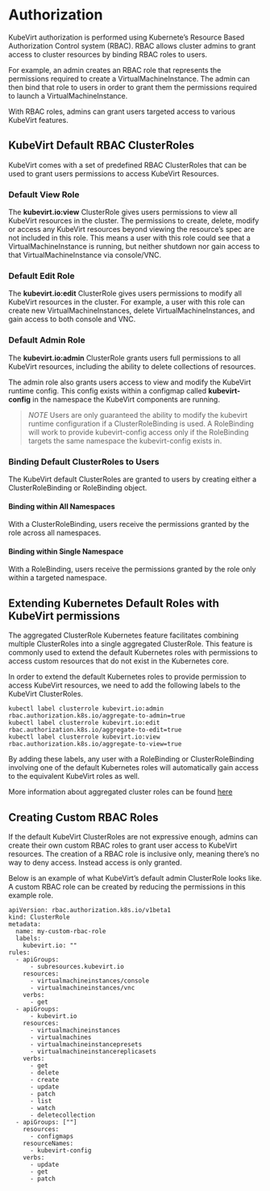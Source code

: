 # Authorization

KubeVirt authorization is performed using Kubernete’s Resource Based
Authorization Control system (RBAC). RBAC allows cluster admins to grant
access to cluster resources by binding RBAC roles to users.

For example, an admin creates an RBAC role that represents the
permissions required to create a VirtualMachineInstance. The admin can
then bind that role to users in order to grant them the permissions
required to launch a VirtualMachineInstance.

With RBAC roles, admins can grant users targeted access to various
KubeVirt features.

## KubeVirt Default RBAC ClusterRoles

KubeVirt comes with a set of predefined RBAC ClusterRoles that can be
used to grant users permissions to access KubeVirt Resources.

### Default View Role

The **kubevirt.io:view** ClusterRole gives users permissions to view all
KubeVirt resources in the cluster. The permissions to create, delete,
modify or access any KubeVirt resources beyond viewing the resource’s
spec are not included in this role. This means a user with this role
could see that a VirtualMachineInstance is running, but neither shutdown
nor gain access to that VirtualMachineInstance via console/VNC.

### Default Edit Role

The **kubevirt.io:edit** ClusterRole gives users permissions to modify
all KubeVirt resources in the cluster. For example, a user with this
role can create new VirtualMachineInstances, delete
VirtualMachineInstances, and gain access to both console and VNC.

### Default Admin Role

The **kubevirt.io:admin** ClusterRole grants users full permissions to
all KubeVirt resources, including the ability to delete collections of
resources.

The admin role also grants users access to view and modify the KubeVirt
runtime config. This config exists within a configmap called
**kubevirt-config** in the namespace the KubeVirt components are
running.

> _NOTE_ Users are only guaranteed the ability to modify the kubevirt
> runtime configuration if a ClusterRoleBinding is used. A RoleBinding
> will work to provide kubevirt-config access only if the RoleBinding
> targets the same namespace the kubevirt-config exists in.

### Binding Default ClusterRoles to Users

The KubeVirt default ClusterRoles are granted to users by creating
either a ClusterRoleBinding or RoleBinding object.

#### Binding within All Namespaces

With a ClusterRoleBinding, users receive the permissions granted by the
role across all namespaces.

#### Binding within Single Namespace

With a RoleBinding, users receive the permissions granted by the role
only within a targeted namespace.

## Extending Kubernetes Default Roles with KubeVirt permissions

The aggregated ClusterRole Kubernetes feature facilitates combining
multiple ClusterRoles into a single aggregated ClusterRole. This feature
is commonly used to extend the default Kubernetes roles with permissions
to access custom resources that do not exist in the Kubernetes core.

In order to extend the default Kubernetes roles to provide permission to
access KubeVirt resources, we need to add the following labels to the
KubeVirt ClusterRoles.

    kubectl label clusterrole kubevirt.io:admin rbac.authorization.k8s.io/aggregate-to-admin=true
    kubectl label clusterrole kubevirt.io:edit rbac.authorization.k8s.io/aggregate-to-edit=true
    kubectl label clusterrole kubevirt.io:view rbac.authorization.k8s.io/aggregate-to-view=true

By adding these labels, any user with a RoleBinding or
ClusterRoleBinding involving one of the default Kubernetes roles will
automatically gain access to the equivalent KubeVirt roles as well.

More information about aggregated cluster roles can be found
[here](https://kubernetes.io/docs/admin/authorization/rbac/#aggregated-clusterroles)

## Creating Custom RBAC Roles

If the default KubeVirt ClusterRoles are not expressive enough, admins
can create their own custom RBAC roles to grant user access to KubeVirt
resources. The creation of a RBAC role is inclusive only, meaning
there’s no way to deny access. Instead access is only granted.

Below is an example of what KubeVirt’s default admin ClusterRole looks
like. A custom RBAC role can be created by reducing the permissions in
this example role.

    apiVersion: rbac.authorization.k8s.io/v1beta1
    kind: ClusterRole
    metadata:
      name: my-custom-rbac-role
      labels:
        kubevirt.io: ""
    rules:
      - apiGroups:
          - subresources.kubevirt.io
        resources:
          - virtualmachineinstances/console
          - virtualmachineinstances/vnc
        verbs:
          - get
      - apiGroups:
          - kubevirt.io
        resources:
          - virtualmachineinstances
          - virtualmachines
          - virtualmachineinstancepresets
          - virtualmachineinstancereplicasets
        verbs:
          - get
          - delete
          - create
          - update
          - patch
          - list
          - watch
          - deletecollection
      - apiGroups: [""]
        resources:
          - configmaps
        resourceNames:
          - kubevirt-config
        verbs:
          - update
          - get
          - patch

